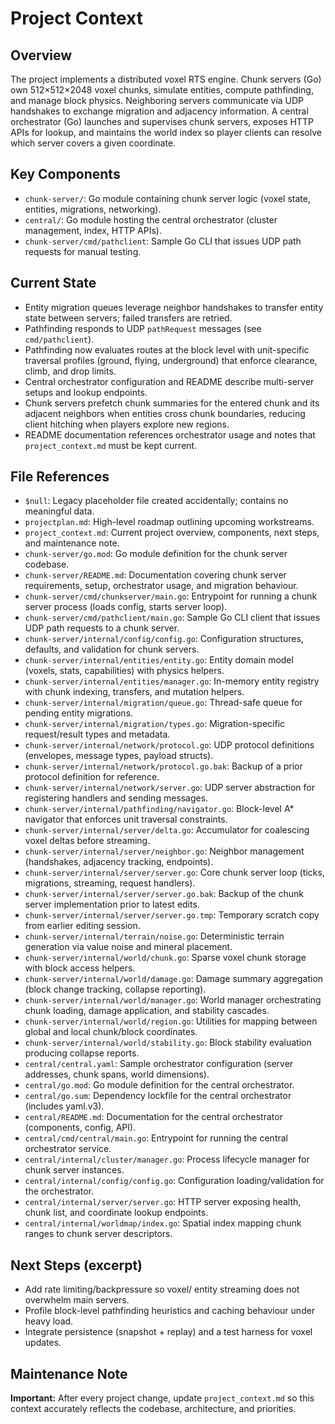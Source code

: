 # Project Context

## Overview

The project implements a distributed voxel RTS engine. Chunk servers (Go) own 512×512×2048 voxel chunks, simulate entities, compute pathfinding, and manage block physics. Neighboring servers communicate via UDP handshakes to exchange migration and adjacency information. A central orchestrator (Go) launches and supervises chunk servers, exposes HTTP APIs for lookup, and maintains the world index so player clients can resolve which server covers a given coordinate.

## Key Components

- `chunk-server/`: Go module containing chunk server logic (voxel state, entities, migrations, networking).
- `central/`: Go module hosting the central orchestrator (cluster management, index, HTTP APIs).
- `chunk-server/cmd/pathclient`: Sample Go CLI that issues UDP path requests for manual testing.

## Current State

- Entity migration queues leverage neighbor handshakes to transfer entity state between servers; failed transfers are retried.
- Pathfinding responds to UDP `pathRequest` messages (see `cmd/pathclient`).
- Pathfinding now evaluates routes at the block level with unit-specific traversal profiles (ground, flying, underground) that enforce clearance, climb, and drop limits.
- Central orchestrator configuration and README describe multi-server setups and lookup endpoints.
- Chunk servers prefetch chunk summaries for the entered chunk and its adjacent neighbors when entities cross chunk boundaries, reducing client hitching when players explore new regions.
- README documentation references orchestrator usage and notes that `project_context.md` must be kept current.

## File References

- ``$null``: Legacy placeholder file created accidentally; contains no meaningful data.
- `projectplan.md`: High-level roadmap outlining upcoming workstreams.
- `project_context.md`: Current project overview, components, next steps, and maintenance note.
- `chunk-server/go.mod`: Go module definition for the chunk server codebase.
- `chunk-server/README.md`: Documentation covering chunk server requirements, setup, orchestrator usage, and migration behaviour.
- `chunk-server/cmd/chunkserver/main.go`: Entrypoint for running a chunk server process (loads config, starts server loop).
- `chunk-server/cmd/pathclient/main.go`: Sample Go CLI client that issues UDP path requests to a chunk server.
- `chunk-server/internal/config/config.go`: Configuration structures, defaults, and validation for chunk servers.
- `chunk-server/internal/entities/entity.go`: Entity domain model (voxels, stats, capabilities) with physics helpers.
- `chunk-server/internal/entities/manager.go`: In-memory entity registry with chunk indexing, transfers, and mutation helpers.
- `chunk-server/internal/migration/queue.go`: Thread-safe queue for pending entity migrations.
- `chunk-server/internal/migration/types.go`: Migration-specific request/result types and metadata.
- `chunk-server/internal/network/protocol.go`: UDP protocol definitions (envelopes, message types, payload structs).
- `chunk-server/internal/network/protocol.go.bak`: Backup of a prior protocol definition for reference.
- `chunk-server/internal/network/server.go`: UDP server abstraction for registering handlers and sending messages.
- `chunk-server/internal/pathfinding/navigator.go`: Block-level A* navigator that enforces unit traversal constraints.
- `chunk-server/internal/server/delta.go`: Accumulator for coalescing voxel deltas before streaming.
- `chunk-server/internal/server/neighbor.go`: Neighbor management (handshakes, adjacency tracking, endpoints).
- `chunk-server/internal/server/server.go`: Core chunk server loop (ticks, migrations, streaming, request handlers).
- `chunk-server/internal/server/server.go.bak`: Backup of the chunk server implementation prior to latest edits.
- `chunk-server/internal/server/server.go.tmp`: Temporary scratch copy from earlier editing session.
- `chunk-server/internal/terrain/noise.go`: Deterministic terrain generation via value noise and mineral placement.
- `chunk-server/internal/world/chunk.go`: Sparse voxel chunk storage with block access helpers.
- `chunk-server/internal/world/damage.go`: Damage summary aggregation (block change tracking, collapse reporting).
- `chunk-server/internal/world/manager.go`: World manager orchestrating chunk loading, damage application, and stability cascades.
- `chunk-server/internal/world/region.go`: Utilities for mapping between global and local chunk/block coordinates.
- `chunk-server/internal/world/stability.go`: Block stability evaluation producing collapse reports.
- `central/central.yaml`: Sample orchestrator configuration (server addresses, chunk spans, world dimensions).
- `central/go.mod`: Go module definition for the central orchestrator.
- `central/go.sum`: Dependency lockfile for the central orchestrator (includes yaml.v3).
- `central/README.md`: Documentation for the central orchestrator (components, config, API).
- `central/cmd/central/main.go`: Entrypoint for running the central orchestrator service.
- `central/internal/cluster/manager.go`: Process lifecycle manager for chunk server instances.
- `central/internal/config/config.go`: Configuration loading/validation for the orchestrator.
- `central/internal/server/server.go`: HTTP server exposing health, chunk list, and coordinate lookup endpoints.
- `central/internal/worldmap/index.go`: Spatial index mapping chunk ranges to chunk server descriptors.

## Next Steps (excerpt)

- Add rate limiting/backpressure so voxel/ entity streaming does not overwhelm main servers.
- Profile block-level pathfinding heuristics and caching behaviour under heavy load.
- Integrate persistence (snapshot + replay) and a test harness for voxel updates.

## Maintenance Note

**Important:** After every project change, update `project_context.md` so this context accurately reflects the codebase, architecture, and priorities.
